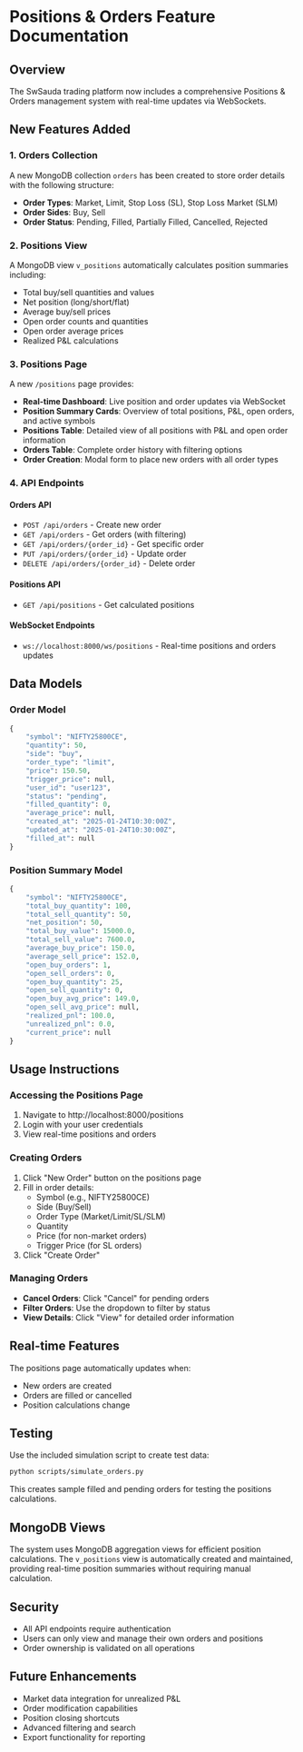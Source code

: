 # Positions & Orders Feature Documentation

## Overview

The SwSauda trading platform now includes a comprehensive Positions & Orders management system with real-time updates via WebSockets.

## New Features Added

### 1. Orders Collection
A new MongoDB collection `orders` has been created to store order details with the following structure:

- **Order Types**: Market, Limit, Stop Loss (SL), Stop Loss Market (SLM)
- **Order Sides**: Buy, Sell
- **Order Status**: Pending, Filled, Partially Filled, Cancelled, Rejected

### 2. Positions View
A MongoDB view `v_positions` automatically calculates position summaries including:

- Total buy/sell quantities and values
- Net position (long/short/flat)
- Average buy/sell prices  
- Open order counts and quantities
- Open order average prices
- Realized P&L calculations

### 3. Positions Page
A new `/positions` page provides:

- **Real-time Dashboard**: Live position and order updates via WebSocket
- **Position Summary Cards**: Overview of total positions, P&L, open orders, and active symbols
- **Positions Table**: Detailed view of all positions with P&L and open order information
- **Orders Table**: Complete order history with filtering options
- **Order Creation**: Modal form to place new orders with all order types

### 4. API Endpoints

#### Orders API
- `POST /api/orders` - Create new order
- `GET /api/orders` - Get orders (with filtering)
- `GET /api/orders/{order_id}` - Get specific order
- `PUT /api/orders/{order_id}` - Update order
- `DELETE /api/orders/{order_id}` - Delete order

#### Positions API  
- `GET /api/positions` - Get calculated positions

#### WebSocket Endpoints
- `ws://localhost:8000/ws/positions` - Real-time positions and orders updates

## Data Models

### Order Model
```python
{
    "symbol": "NIFTY25800CE",
    "quantity": 50,
    "side": "buy",
    "order_type": "limit", 
    "price": 150.50,
    "trigger_price": null,
    "user_id": "user123",
    "status": "pending",
    "filled_quantity": 0,
    "average_price": null,
    "created_at": "2025-01-24T10:30:00Z",
    "updated_at": "2025-01-24T10:30:00Z",
    "filled_at": null
}
```

### Position Summary Model
```python
{
    "symbol": "NIFTY25800CE",
    "total_buy_quantity": 100,
    "total_sell_quantity": 50,
    "net_position": 50,
    "total_buy_value": 15000.0,
    "total_sell_value": 7600.0,
    "average_buy_price": 150.0,
    "average_sell_price": 152.0,
    "open_buy_orders": 1,
    "open_sell_orders": 0,
    "open_buy_quantity": 25,
    "open_sell_quantity": 0,
    "open_buy_avg_price": 149.0,
    "open_sell_avg_price": null,
    "realized_pnl": 100.0,
    "unrealized_pnl": 0.0,
    "current_price": null
}
```

## Usage Instructions

### Accessing the Positions Page
1. Navigate to http://localhost:8000/positions
2. Login with your user credentials
3. View real-time positions and orders

### Creating Orders
1. Click "New Order" button on the positions page
2. Fill in order details:
   - Symbol (e.g., NIFTY25800CE)
   - Side (Buy/Sell)
   - Order Type (Market/Limit/SL/SLM)
   - Quantity
   - Price (for non-market orders)
   - Trigger Price (for SL orders)
3. Click "Create Order"

### Managing Orders
- **Cancel Orders**: Click "Cancel" for pending orders
- **Filter Orders**: Use the dropdown to filter by status
- **View Details**: Click "View" for detailed order information

## Real-time Features

The positions page automatically updates when:
- New orders are created
- Orders are filled or cancelled
- Position calculations change

## Testing

Use the included simulation script to create test data:
```bash
python scripts/simulate_orders.py
```

This creates sample filled and pending orders for testing the positions calculations.

## MongoDB Views

The system uses MongoDB aggregation views for efficient position calculations. The `v_positions` view is automatically created and maintained, providing real-time position summaries without requiring manual calculation.

## Security

- All API endpoints require authentication
- Users can only view and manage their own orders and positions
- Order ownership is validated on all operations

## Future Enhancements

- Market data integration for unrealized P&L
- Order modification capabilities
- Position closing shortcuts
- Advanced filtering and search
- Export functionality for reporting
